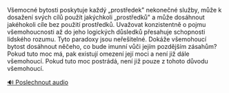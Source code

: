 
Všemocné bytosti poskytuje každý „prostředek" nekonečné služby, může k dosažení svých cílů použít jakýchkoli „prostředků" a může dosáhnout jakéhokoli cíle bez použití prostředků. Uvažovat konzistentně o pojmu všemohoucnosti až do jeho logických důsledků přesahuje schopnosti lidského rozumu. Tyto paradoxy jsou neřešitelné. Dokáže všemohoucí bytost dosáhnout něčeho, co bude imunní vůči jejím pozdějším zásahům? Pokud tuto moc má, pak existují omezení její moci a není již dále všemohoucí. Pokud tuto moc postrádá, není již pouze z tohoto důvodu všemohoucí.

[🔊 Poslechnout audio](/data/7-paragraphs/audio/chapter_23/para_007-Vemocn-bytosti-poskytuje-kad-prostedek-neko.mp3)
